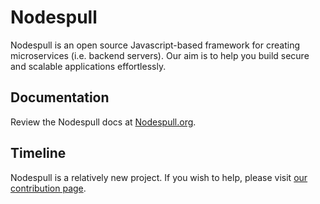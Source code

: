 # Nodespull

Nodespull is an open source Javascript-based framework for creating microservices (i.e. backend servers). Our aim is to help you build secure and scalable applications effortlessly.

## Documentation

Review the Nodespull docs at [Nodespull.org](https://js.nodespull.org).

## Timeline

Nodespull is a relatively new project. If you wish to help, please visit [our contribution page](https://js.nodespull.org/donate). 